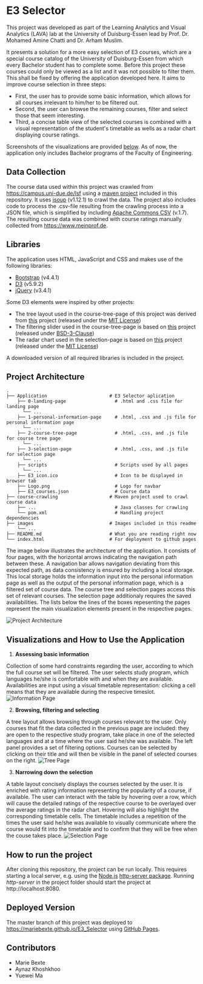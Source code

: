 # E3 Selector
This project was developed as part of the Learning Analytics and Visual Analytics (LAVA) lab at the University of Duisburg-Essen lead by Prof. Dr. Mohamed Amine Chatti and Dr. Arham Muslim.

It presents a solution for a more easy selection of E3 courses, which are a special course catalog of the University of Duisburg-Essen from which every Bachelor student has to complete some. Before this project these courses could only be viewed as a list and it was not possible to filter them. This shall be fixed by offering the application developed here. It aims to  improve course selection in three steps:
* First, the user has to provide some basic information, which allows for all courses irrelevant to him/her to be filtered out.
* Second, the user can browse the remaining courses, filter and select those that seem interesting.
* Third, a concise table view of the selected courses is combined with a visual representation of the student's timetable as wells as a radar chart displaying course ratings.

Screenshots of the visualizations are provided [below](#visualizations-and-how-to-use-the-application).
As of now, the application only includes Bachelor programs of the Faculty of Engineering.

## Data Collection
The course data used within this project was crawled from https://campus.uni-due.de/lsf using a [maven project](/course-crawling) included in this repository. It uses [jsoup](https://jsoup.org) (v1.12.1) to crawl the data. The project also includes code to process the .csv-file resulting from the crawling process into a JSON file, which is simplified by including [Apache Commons CSV](https://commons.apache.org/proper/commons-csv/) (v.1.7). The resulting course data was combined with course ratings manually collected from https://www.meinprof.de.

## Libraries
The application uses HTML, JavaScript and CSS and makes use of the following libraries:
* [Bootstrap](https://getbootstrap.com) (v4.4.1)
* [D3](https://d3js.org) (v5.9.2)
* [jQuery](https://jquery.com) (v3.4.1)

Some D3 elements were inspired by other projects:
* The tree layout used in the course-tree-page of this project was derived from [this](https://gist.github.com/d3noob/43a860bc0024792f8803bba8ca0d5ecd) project (released under the [MIT License](https://opensource.org/licenses/MIT))
* The filtering slider used in the course-tree-page is based on [this](https://gist.github.com/johnwalley/e1d256b81e51da68f7feb632a53c3518) project (released under [BSD-3-Clause](https://opensource.org/licenses/BSD-3-Clause))
* The radar chart used in the selection-page is based on [this](https://gist.github.com/Kuerzibe/338052519b1d270b9cd003e0fbfb712e) project (released under the [MIT License](https://opensource.org/licenses/MIT))

A downloaded version of all required libraries is included in the project.

## Project Architecture
    .
    ├── Application                       # E3 Selector aplication
        ├── 0-landing-page                  # .html and .css file for landing page
          └── ...
        ├── 1-personal-information-page     # .html, .css and .js file for personal information page
          └── ...
        ├── 2-course-tree-page              # .html, .css, and .js file for course tree page
          └── ...
        ├── 3-selection-page                # .html, .css, and .js file for selection page
          └── ...
        ├── scripts                         # Scripts used by all pages
          └── ...           
        ├── E3_icon.ico                     # Icon to be displayed in browser tab
        ├── Logo.png                        # Logo for navbar
        ├── E3_courses.json                 # Course data
    ├── course-crawling                   # Maven project used to crawl course data
        ├── ...                             # Java classes for crawling
        └── pom.xml                         # Handling project dependencies
    ├── images                            # Images included in this readme
        └── ...
    ├── README.md                         # What you are reading right now
    └── index.html                        # For deployment to github pages


The image below illustrates the architecture of the application. It consists of four pages, with the horizontal arrows indicating the navigation path between these. A navigation bar allows navigation deviating from this expected path, as data consistency is ensured by including a local storage. This local storage holds the information input into the personal information page as well as the output of the personal information page, which is a filtered set of course data. The course tree and selection pages access this set of relevant courses. The selection page additionaly requires the saved availabilities. The lists below the lines of the boxes repesenting the pages represent the main visualization elements present in the respective pages.

![Project Architecture](/images/project-architecture.png)

## Visualizations and How to Use the Application
1. **Assessing basic information**

Collection of some hard constraints regarding the user, according to which the full course set will be filtered.
The user selects study program, which languages he/she is comfortable with and when they are available.
Availabilities are input using a visual timetable representation: clicking a cell means that they are available during the respecive timeslot.
![Information Page](/images/personal-information-page.png)

2. **Browsing, filtering and selecting** 

A tree layout allows browsing through courses relevant to the user. Only courses that fit the data collected in the previous page are included: they are open to the respective study program, take place in one of the selected languages and at a time where the user said he/she was available. The left panel provides a set of filtering options. Courses can be selected by clicking on their title and will then be visible in the panel of selected courses on the right.
![Tree Page](/images/course-tree-page.png)

3. **Narrowing down the selection**

A table layout concisely displays the courses selected by the user. It is enriched with rating information representing the popularity of a course, if available. The user can interact with the table by hovering over a row, which will cause the detailed ratings of the respective course to be overlayed over the average ratings in the radar chart. Hovering will also highlight the corresponding timetable cells. The timetable includes a repetition of the times the user said he/she was available to visually communicate where the course would fit into the timetable and to confirm that they will be free when the couse takes place.
![Selection Page](/images/selection-page.png)

## How to run the project
After cloning this repository, the project can be run locally.
This requires starting a local server, e.g. using the [Node.js](https://www.npmjs.com/get-npm) [http-server package](https://www.npmjs.com/package/http-server).
Running *http-server* in the project folder should start the project at http://localhost:8080.

## Deployed Version
The master branch of this project was deployed to https://mariebexte.github.io/E3_Selector using [GitHub Pages](https://pages.github.com/).

## Contributors
* Marie Bexte
* Aynaz Khoshkhoo
* Yuewei Ma
